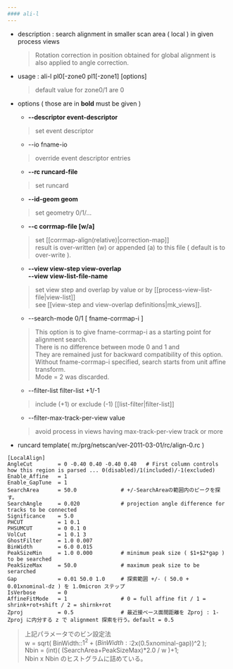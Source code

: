 ```yaml
---
#### ali-l
---
```


+ description : search alignment in smaller scan area ( local ) in given process views  
  > Rotation correction in position obtained for global alignment is also applied to angle correction.  
+ usage : ali-l pl0[-zone0 pl1[-zone1] [options]  
  > default value for zone0/1 are 0  
+ options ( those are in **bold** must be given )
  - **--descriptor event-descriptor**
  > set event descriptor  

  - --io fname-io  
  > override event descriptor entries  

  - **--rc runcard-file**
  > set runcard  

  - **--id-geom geom**
  > set geometry 0/1/...  

  - **--c corrmap-file [w/a]**
  > set [[corrmap-align(relative)|correction-map]]  
  > result is over-written (w) or appended (a) to this file ( default is to over-write ).  

  - **--view view-step view-overlap**  
    **--view view-list-file-name**
  > set view step and overlap by value or by [[process-view-list-file|view-list]]  
  > see [[view-step and view-overlap definitions|mk_views]].  

  - --search-mode 0/1 \[ fname-corrmap-i \]
  > This option is to give fname-corrmap-i as a starting point for alignment search.  
  > There is  no difference between mode 0 and 1 and  
  > They are remained just for backward compatibility of this option.  
  > Without fname-corrmap-i specified, search starts from unit affine transform.  
  > Mode = 2 was discarded.  

  - --filter-list filter-list +1/-1
  > include (+1) or exclude (-1) [[list-filter|filter-list]]  

  - --filter-max-track-per-view value
  > avoid process in views having max-track-per-view track or more

+ runcard template( m:/prg/netscan/ver-2011-03-01/rc/align-0.rc )

```
[LocalAlign]
AngleCut        = 0 -0.40 0.40 -0.40 0.40   # First column controls how this region is parsed ... 0(disabled)/1(included)/-1(excluded)
Enable_Affine   = 1
Enable_GapTune  = 1
SearchArea      = 50.0              # +/-SearchAreaの範囲内のピークを探す。
SearchAngle     = 0.020				# projection angle difference for tracks to be connected
Significance    = 5.0
PHCUT           = 1 0.1
PHSUMCUT        = 0 0.1 0
VolCut          = 1 0.1 3
GhostFilter     = 1.0 0.007
BinWidth        = 6.0 0.015
PeakSizeMin     = 1.0 0.000         # minimum peak size ( $1+$2*gap ) to be searched 
PeakSizeMax     = 50.0              # maximum peak size to be serarched 
Gap             = 0.01 50.0 1.0     # 探索範囲 +/- ( 50.0 + 0.01xnominal-dz ) を 1.0micron ステップ
IsVerbose       = 0
AffineFitMode   = 1                 # 0 = full affine fit / 1 = shrink+rot+shift / 2 = shirnk+rot
Zproj           = 0.5               # 最近接ベース面間距離を Zproj : 1-Zproj に内分する z で alignment 探索を行う。default = 0.5
```

  > 上記パラメータでのビン設定法  
  > w = sqrt( BinWidth::$1^2 + (BinWidth::$2x(0.5xnominal-gap))^2 );  
  > Nbin = (int)( (SearchArea+PeakSizeMax)*2.0 / w )+1;  
  > Nbin x Nbin のヒストグラムに詰めている。  
